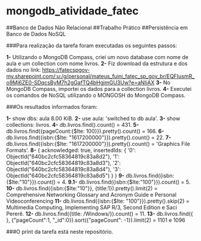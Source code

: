 # mongodb_atividade_fatec

##Banco de Dados Não Relacional
##Trabalho Prático
##Persistência em Banco de Dados NoSQL

###Para realização da tarefa foram executadas os seguintes passos:

**1-** Utilizando o MongoDB Compass, criei um novo database com nome de aula e um collection com nome livros.
**2-** Fiz download da estrutura e dos dados no link: https://fatecspgov-my.sharepoint.com/:u:/g/personal/mateus_fuini_fatec_sp_gov_br/EQFIusmR_o9Mj6ZE0-SDqcsByM7h2gGafTQ4bHgjmGU3Uw?e=aNIiAX
**3-** No MongoDB Compass, importei os dados para a collection livros.
**4-** Executei os comandos de NoSQL utilizando o MONGOSH do MongoDB Compass.

###Os resultados informados foram:


**1-** show dbs: aula 8.00 KiB.
**2-** use aula: 'switched to db aula'.
**3-** show collections: livros.
**4-** db.livros.find().count() = 431.
**5-** db.livros.find({pageCount:{$lte: 100}}).pretty().count() = 166.
**6-** db.livros.find({isbn:{$lte: "1617200000"}}).pretty().count() = 22.
**7-** db.livros.find({isbn:{$lte: "1617200000"}}).pretty().count() = 'Graphics File Formats'.
**8-** {
  acknowledged: true,
  insertedIds: {
    '0': ObjectId("640bc2cfc58364819c83a8d2"),
    '1': ObjectId("640bc2cfc58364819c83a8d3"),
    '2': ObjectId("640bc2cfc58364819c83a8d4"),
    '3': ObjectId("640bc2cfc58364819c83a8d5")
  }
}
**9-** db.livros.find({isbn:{$lte:"10"}}).count() = 4.
**9.1-** db.livros.find({isbn:{$lte:"100"}}).count() = 5.
**10-** db.livros.find({isbn:{$lte:"10"}}, {title:1}).pretty().limit(2) = Comprehensive Networking Glossary and Acronym Guide e Personal Videoconferencing
**11-** db.livros.find({isbn:{$lte: "100"}}).pretty().skip(2) = Multimedia Computing, Implementing SAP R/3, Second Edition e Saci Pererê.
**12-** db.livros.find({title: /Windows/}).count() = 11.
**13-** db.livros.find({ }, {"pageCount":1, "_id":0}).sort({"pageCount": -1}).limit(2) = 1101 e 1096

###O print da tarefa está neste repositório.

